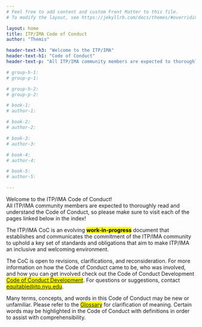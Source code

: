 ```yaml
---
# Feel free to add content and custom Front Matter to this file.
# To modify the layout, see https://jekyllrb.com/docs/themes/#overriding-theme-defaults

layout: home
title: ITP/IMA Code of Conduct
author: "Themis"

header-text-h3: "Welcome to the ITP/IMA"
header-text-h1: "Code of Conduct"
header-text-p: "All ITP/IMA community members are expected to thoroughly read and understand."

# group-h-1:
# group-p-1:

# group-h-2:
# group-p-2:

# book-1:
# author-1:

# book-2:
# author-2:

# book-3:
# author-3:

# book-4:
# author-4:

# book-5:
# author-5:

---
```


Welcome to the ITP/IMA Code of Conduct!<br> All ITP/IMA community members are expected to thoroughly read and understand the Code of Conduct, so please make sure to visit each of the pages linked below in the index!

The ITP/IMA CoC is an evolving **<mark>work-in-progress</mark>** document that establishes and communicates the commitment of the ITP/IMA community to uphold a key set of standards and obligations that aim to make ITP/IMA an inclusive and welcoming environment.

The CoC is open to revisions, clarifications, and reconsideration. For more information on how the Code of Conduct came to be, who was involved, and how you can get involved check out the Code of Conduct Development <mark><a href="https://github.com/ITPNYU/ITP-IMA-Code-of-Conduct/blob/main/CONTRIBUTING.md">Code of Conduct Development</a></mark>. For questions or suggestions, contact <mark><a href="equitable@itp.nyu.edu">equitable@itp.nyu.edu</a></mark>.

Many terms, concepts, and words in this Code of Conduct may be new or unfamiliar. Please refer to the <mark><a href="https://github.com/ITPNYU/ITP-IMA-Code-of-Conduct/blob/main/glossary.md">Glossary</a></mark> for clarification of meaning. Certain words may be highlighted in the Code of Conduct with definitions in order to assist with comprehensibility.


<!-- 
---
layout: home
title: ITP/IMA Code of Conduct
permalink: /index/
---
-->

